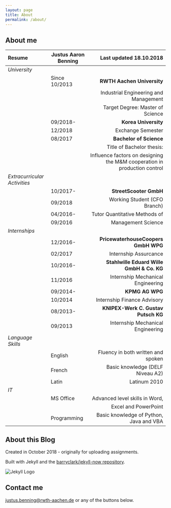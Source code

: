 ```yaml
---
layout: page
title: About
permalink: /about/
---
```


## About me

|Resume                      | Justus Aaron Benning | Last updated 18.10.2018    |
|:---------------------------|-------------------|----------------------------------------:|
| *University*               |                   |                                         |
|                            | Since 10/2013     | **RWTH Aachen University**              |
|                            |                   | Industrial Engineering and Management   |
|                            |                   | Target Degree: Master of Science   |
|                            | 09/2018- | **Korea University**              |
|                            | 12/2018                  | Exchange Semester   |
|                            | 08/2017         | **Bachelor of Science**                       |
|         |                                    | Title of Bachelor thesis:                           |
|         |                                    |Influence factors on designing the M&M cooperation in production control|
| *Extracurricular Activities* |               |                                           |
|                            | 10/2017-   |**StreetScooter GmbH**           |
|                            | 09/2018                 | Working Student (CFO Branch)      |
|                            | 04/2016-   | Tutor Quantitative Methods of           |
|                            |09/2016| Management Science                        |
| *Internships*              |                   |                                         |
|                            | 12/2016-| **PricewaterhouseCoopers GmbH WPG**      |
|                            | 02/2017                 | Internship Assurcance                   |
|                            | 10/2016- | **Stahlwille Eduard Wille GmbH & Co. KG**|
|                            | 11/2016                  | Internship Mechanical Engineering       |
|                            | 09/2014-| **KPMG AG WPG**                         |
|                            | 10/2014                   | Internship Finance Advisory             |
|                            | 08/2013-| **KNIPEX-Werk C. Gustav Putsch KG**     |
|                            | 09/2013                  | Internship Mechanical Engineering       |
| *Language Skills*          |                   |                                         |
|                            | English           | Fluency in both written and spoken      |
|                            | French            | Basic knowledge (DELF Niveau A2)        |
|                            | Latin             | Latinum 2010                            |
| *IT*                       |                   |                                         |
|                            | MS Office         | Advanced level skills in Word,          |
|                            |                   | Excel and PowerPoint                    |
|                            | Programming       | Basic knowledge of Python, Java and VBA |

## About this Blog

Created in October 2018 - originally for uploading assignments.

Built with Jekyll and the [barryclark/jekyll-now repository](https://github.com/barryclark/jekyll-now). 

![Jekyll Logo](/images/jekyll-logo.png "jekyll-logo")

## Contact me

[justus.benning@rwth-aachen.de](mailto:justus.benning@rwth-aachen.de) or any of the buttons below.
